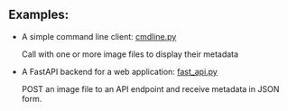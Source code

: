## Examples:

* A simple command line client: [cmdline.py](cmdline.py)

  Call with one or more image files to display their metadata

* A FastAPI backend for a web application: [fast_api.py](fast_api.py)

  POST an image file to an API endpoint and receive metadata in JSON form.

